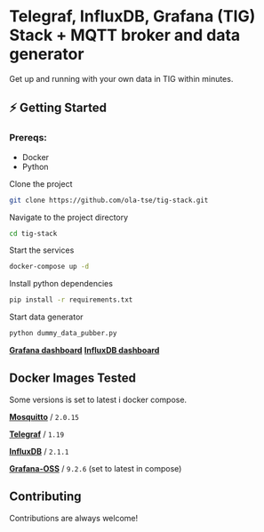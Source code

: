 # Telegraf, InfluxDB, Grafana (TIG) Stack + MQTT broker and data generator

Get up and running with your own data in TIG within minutes.

## ⚡️ Getting Started

### Prereqs: 
* Docker 
* Python

Clone the project

```bash
git clone https://github.com/ola-tse/tig-stack.git
```

Navigate to the project directory

```bash
cd tig-stack
```

Start the services
```bash
docker-compose up -d
```

Install python dependencies 
```bash
pip install -r requirements.txt
```

Start data generator
```bash
python dummy_data_pubber.py
```
[**Grafana dashboard**](http://localhost:3000/)
[**InfluxDB dashboard**](http://localhost:8086/)


## Docker Images Tested
Some versions is set to latest i docker compose.

[**Mosquitto**]() / `2.0.15` 

[**Telegraf**](https://hub.docker.com/_/telegraf) / `1.19`

[**InfluxDB**](https://hub.docker.com/_/influxdb) / `2.1.1`

[**Grafana-OSS**](https://hub.docker.com/r/grafana/grafana-oss) / `9.2.6` (set to latest in compose)



## Contributing

Contributions are always welcome!

